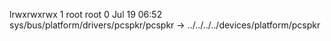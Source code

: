 lrwxrwxrwx 1 root root 0 Jul 19 06:52 sys/bus/platform/drivers/pcspkr/pcspkr -> ../../../../devices/platform/pcspkr
